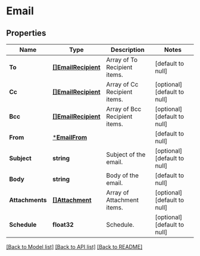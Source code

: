 # Email

## Properties
Name | Type | Description | Notes
------------ | ------------- | ------------- | -------------
**To** | [**[]EmailRecipient**](EmailRecipient.md) | Array of To Recipient items. | [default to null]
**Cc** | [**[]EmailRecipient**](EmailRecipient.md) | Array of Cc Recipient items. | [optional] [default to null]
**Bcc** | [**[]EmailRecipient**](EmailRecipient.md) | Array of Bcc Recipient items. | [optional] [default to null]
**From** | [***EmailFrom**](Email_from.md) |  | [default to null]
**Subject** | **string** | Subject of the email. | [optional] [default to null]
**Body** | **string** | Body of the email. | [default to null]
**Attachments** | [**[]Attachment**](Attachment.md) | Array of Attachment items. | [optional] [default to null]
**Schedule** | **float32** | Schedule. | [optional] [default to null]

[[Back to Model list]](../README.md#documentation-for-models) [[Back to API list]](../README.md#documentation-for-api-endpoints) [[Back to README]](../README.md)


